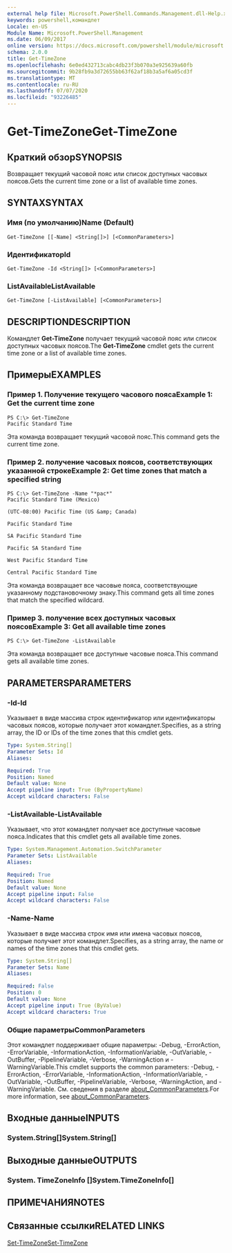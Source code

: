 ```yaml
---
external help file: Microsoft.PowerShell.Commands.Management.dll-Help.xml
keywords: powershell,командлет
Locale: en-US
Module Name: Microsoft.PowerShell.Management
ms.date: 06/09/2017
online version: https://docs.microsoft.com/powershell/module/microsoft.powershell.management/get-timezone?view=powershell-7.1&WT.mc_id=ps-gethelp
schema: 2.0.0
title: Get-TimeZone
ms.openlocfilehash: 6e0ed432713cabc4db23f3b070a3e925639a60fb
ms.sourcegitcommit: 9b28fb9a3d72655bb63f62af18b3a5af6a05cd3f
ms.translationtype: MT
ms.contentlocale: ru-RU
ms.lasthandoff: 07/07/2020
ms.locfileid: "93226485"
---
```

# <span data-ttu-id="582fc-103">Get-TimeZone</span><span class="sxs-lookup"><span data-stu-id="582fc-103">Get-TimeZone</span></span>

## <span data-ttu-id="582fc-104">Краткий обзор</span><span class="sxs-lookup"><span data-stu-id="582fc-104">SYNOPSIS</span></span>
<span data-ttu-id="582fc-105">Возвращает текущий часовой пояс или список доступных часовых поясов.</span><span class="sxs-lookup"><span data-stu-id="582fc-105">Gets the current time zone or a list of available time zones.</span></span>

## <span data-ttu-id="582fc-106">SYNTAX</span><span class="sxs-lookup"><span data-stu-id="582fc-106">SYNTAX</span></span>

### <span data-ttu-id="582fc-107">Имя (по умолчанию)</span><span class="sxs-lookup"><span data-stu-id="582fc-107">Name (Default)</span></span>

```
Get-TimeZone [[-Name] <String[]>] [<CommonParameters>]
```

### <span data-ttu-id="582fc-108">Идентификатор</span><span class="sxs-lookup"><span data-stu-id="582fc-108">Id</span></span>

```
Get-TimeZone -Id <String[]> [<CommonParameters>]
```

### <span data-ttu-id="582fc-109">ListAvailable</span><span class="sxs-lookup"><span data-stu-id="582fc-109">ListAvailable</span></span>

```
Get-TimeZone [-ListAvailable] [<CommonParameters>]
```

## <span data-ttu-id="582fc-110">DESCRIPTION</span><span class="sxs-lookup"><span data-stu-id="582fc-110">DESCRIPTION</span></span>

<span data-ttu-id="582fc-111">Командлет **Get-TimeZone** получает текущий часовой пояс или список доступных часовых поясов.</span><span class="sxs-lookup"><span data-stu-id="582fc-111">The **Get-TimeZone** cmdlet gets the current time zone or a list of available time zones.</span></span>

## <span data-ttu-id="582fc-112">Примеры</span><span class="sxs-lookup"><span data-stu-id="582fc-112">EXAMPLES</span></span>

### <span data-ttu-id="582fc-113">Пример 1. Получение текущего часового пояса</span><span class="sxs-lookup"><span data-stu-id="582fc-113">Example 1: Get the current time zone</span></span>

```
PS C:\> Get-TimeZone
Pacific Standard Time
```

<span data-ttu-id="582fc-114">Эта команда возвращает текущий часовой пояс.</span><span class="sxs-lookup"><span data-stu-id="582fc-114">This command gets the current time zone.</span></span>

### <span data-ttu-id="582fc-115">Пример 2. получение часовых поясов, соответствующих указанной строке</span><span class="sxs-lookup"><span data-stu-id="582fc-115">Example 2: Get time zones that match a specified string</span></span>

```
PS C:\> Get-TimeZone -Name "*pac*"
Pacific Standard Time (Mexico)

(UTC-08:00) Pacific Time (US &amp; Canada)

Pacific Standard Time

SA Pacific Standard Time

Pacific SA Standard Time

West Pacific Standard Time

Central Pacific Standard Time
```

<span data-ttu-id="582fc-116">Эта команда возвращает все часовые пояса, соответствующие указанному подстановочному знаку.</span><span class="sxs-lookup"><span data-stu-id="582fc-116">This command gets all time zones that match the specified wildcard.</span></span>

### <span data-ttu-id="582fc-117">Пример 3. получение всех доступных часовых поясов</span><span class="sxs-lookup"><span data-stu-id="582fc-117">Example 3: Get all available time zones</span></span>

```
PS C:\> Get-TimeZone -ListAvailable
```

<span data-ttu-id="582fc-118">Эта команда возвращает все доступные часовые пояса.</span><span class="sxs-lookup"><span data-stu-id="582fc-118">This command gets all available time zones.</span></span>

## <span data-ttu-id="582fc-119">PARAMETERS</span><span class="sxs-lookup"><span data-stu-id="582fc-119">PARAMETERS</span></span>

### <span data-ttu-id="582fc-120">-Id</span><span class="sxs-lookup"><span data-stu-id="582fc-120">-Id</span></span>

<span data-ttu-id="582fc-121">Указывает в виде массива строк идентификатор или идентификаторы часовых поясов, которые получает этот командлет.</span><span class="sxs-lookup"><span data-stu-id="582fc-121">Specifies, as a string array, the ID or IDs of the time zones that this cmdlet gets.</span></span>

```yaml
Type: System.String[]
Parameter Sets: Id
Aliases:

Required: True
Position: Named
Default value: None
Accept pipeline input: True (ByPropertyName)
Accept wildcard characters: False
```

### <span data-ttu-id="582fc-122">-ListAvailable</span><span class="sxs-lookup"><span data-stu-id="582fc-122">-ListAvailable</span></span>

<span data-ttu-id="582fc-123">Указывает, что этот командлет получает все доступные часовые пояса.</span><span class="sxs-lookup"><span data-stu-id="582fc-123">Indicates that this cmdlet gets all available time zones.</span></span>

```yaml
Type: System.Management.Automation.SwitchParameter
Parameter Sets: ListAvailable
Aliases:

Required: True
Position: Named
Default value: None
Accept pipeline input: False
Accept wildcard characters: False
```

### <span data-ttu-id="582fc-124">-Name</span><span class="sxs-lookup"><span data-stu-id="582fc-124">-Name</span></span>

<span data-ttu-id="582fc-125">Указывает в виде массива строк имя или имена часовых поясов, которые получает этот командлет.</span><span class="sxs-lookup"><span data-stu-id="582fc-125">Specifies, as a string array, the name or names of the time zones that this cmdlet gets.</span></span>

```yaml
Type: System.String[]
Parameter Sets: Name
Aliases:

Required: False
Position: 0
Default value: None
Accept pipeline input: True (ByValue)
Accept wildcard characters: True
```

### <span data-ttu-id="582fc-126">Общие параметры</span><span class="sxs-lookup"><span data-stu-id="582fc-126">CommonParameters</span></span>

<span data-ttu-id="582fc-127">Этот командлет поддерживает общие параметры: -Debug, -ErrorAction, -ErrorVariable, -InformationAction, -InformationVariable, -OutVariable, -OutBuffer, -PipelineVariable, -Verbose, -WarningAction и -WarningVariable.</span><span class="sxs-lookup"><span data-stu-id="582fc-127">This cmdlet supports the common parameters: -Debug, -ErrorAction, -ErrorVariable, -InformationAction, -InformationVariable, -OutVariable, -OutBuffer, -PipelineVariable, -Verbose, -WarningAction, and -WarningVariable.</span></span> <span data-ttu-id="582fc-128">См. сведения в разделе [about_CommonParameters](https://go.microsoft.com/fwlink/?LinkID=113216).</span><span class="sxs-lookup"><span data-stu-id="582fc-128">For more information, see [about_CommonParameters](https://go.microsoft.com/fwlink/?LinkID=113216).</span></span>

## <span data-ttu-id="582fc-129">Входные данные</span><span class="sxs-lookup"><span data-stu-id="582fc-129">INPUTS</span></span>

### <span data-ttu-id="582fc-130">System.String[]</span><span class="sxs-lookup"><span data-stu-id="582fc-130">System.String[]</span></span>

## <span data-ttu-id="582fc-131">Выходные данные</span><span class="sxs-lookup"><span data-stu-id="582fc-131">OUTPUTS</span></span>

### <span data-ttu-id="582fc-132">System. TimeZoneInfo []</span><span class="sxs-lookup"><span data-stu-id="582fc-132">System.TimeZoneInfo[]</span></span>

## <span data-ttu-id="582fc-133">ПРИМЕЧАНИЯ</span><span class="sxs-lookup"><span data-stu-id="582fc-133">NOTES</span></span>

## <span data-ttu-id="582fc-134">Связанные ссылки</span><span class="sxs-lookup"><span data-stu-id="582fc-134">RELATED LINKS</span></span>

[<span data-ttu-id="582fc-135">Set-TimeZone</span><span class="sxs-lookup"><span data-stu-id="582fc-135">Set-TimeZone</span></span>](Set-TimeZone.md)

